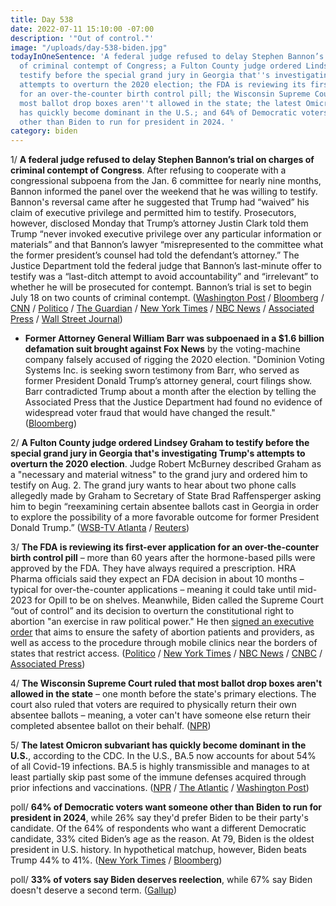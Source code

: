 ```yaml
---
title: Day 538
date: 2022-07-11 15:10:00 -07:00
description: '"Out of control."'
image: "/uploads/day-538-biden.jpg"
todayInOneSentence: 'A federal judge refused to delay Stephen Bannon’s trial on charges
  of criminal contempt of Congress; a Fulton County judge ordered Lindsey Graham to
  testify before the special grand jury in Georgia that''s investigating Trump''s
  attempts to overturn the 2020 election; the FDA is reviewing its first-ever application
  for an over-the-counter birth control pill; the Wisconsin Supreme Court ruled that
  most ballot drop boxes aren''t allowed in the state; the latest Omicron subvariant
  has quickly become dominant in the U.S.; and 64% of Democratic voters want someone
  other than Biden to run for president in 2024. '
category: biden
---
```


1/ **A federal judge refused to delay Stephen Bannon’s trial on charges of criminal contempt of Congress**. After refusing to cooperate with a congressional subpoena from the Jan. 6 committee for nearly nine months, Bannon informed the panel over the weekend that he was willing to testify. Bannon's reversal came after he suggested that Trump had “waived” his claim of executive privilege and permitted him to testify. Prosecutors, however, disclosed Monday that Trump’s attorney Justin Clark told them Trump “never invoked executive privilege over any particular information or materials” and that Bannon’s lawyer “misrepresented to the committee what the former president’s counsel had told the defendant’s attorney.” The Justice Department told the federal judge that Bannon’s last-minute offer to testify was a “last-ditch attempt to avoid accountability” and “irrelevant” to whether he will be prosecuted for contempt. Bannon’s trial is set to begin July 18 on two counts of criminal contempt. ([Washington Post](https://www.washingtonpost.com/dc-md-va/2022/07/11/bannon-trial-hearing/) / [Bloomberg](https://www.bloomberg.com/news/articles/2022-07-11/bannon-fails-to-push-back-criminal-contempt-trial-over-hearings?srnd=politics-vp&sref=MIBMEEoj) / [CNN](https://www.cnn.com/2022/07/11/politics/steve-bannon-donald-trump-executive-privilege/index.html) / [Politico](https://www.politico.com/news/2022/07/11/trump-attorney-justin-clark-fbi-00045073) / [The Guardian](https://www.theguardian.com/us-news/2022/jul/10/steve-bannon-discussions-january-6-committee-capitol-attack) / [New York Times](https://www.nytimes.com/2022/07/10/us/politics/bannon-jan-6-trump.html) / [NBC News](https://www.nbcnews.com/politics/justice-department/steve-bannons-eleventh-hour-reversal-jan-6-testimony-stunt-doj-says-rcna37585) / [Associated Press](https://apnews.com/article/capitol-siege-steve-bannon-donald-trump-congress-government-and-politics-d7f38a2e00b2947c4f553ef81d78790a) / [Wall Street Journal](https://www.wsj.com/articles/prosecutors-say-steve-bannon-should-still-face-trial-11657544368?mod=politics_lead_pos1))

* **Former Attorney General William Barr was subpoenaed in a $1.6 billion defamation suit brought against Fox News** by the voting-machine company falsely accused of rigging the 2020 election. "Dominion Voting Systems Inc. is seeking sworn testimony from Barr, who served as former President Donald Trump’s attorney general, court filings show. Barr contradicted Trump about a month after the election by telling the Associated Press that the Justice Department had found no evidence of widespread voter fraud that would have changed the result." ([Bloomberg](https://www.bloomberg.com/news/articles/2022-07-11/barr-subpoenaed-in-dominion-s-1-6-billion-suit-against-fox-news?srnd=premium&sref=MIBMEEoj))

2/ **A Fulton County judge ordered Lindsey Graham to testify before the special grand jury in Georgia that's investigating Trump's attempts to overturn the 2020 election**. Judge Robert McBurney described Graham as a "necessary and material witness" to the grand jury and ordered him to testify on Aug. 2. The grand jury wants to hear about two phone calls allegedly made by Graham to Secretary of State Brad Raffensperger asking him to begin “reexamining certain absentee ballots cast in Georgia in order to explore the possibility of a more favorable outcome for former President Donald Trump.” ([WSB-TV Atlanta](https://www.wsbtv.com/news/local/atlanta/sen-lindsey-graham-ordered-testify-front-special-grand-jury-trump-election-probe/CWFIZ4EZLFBY3L3MEMJPA6TVL4/?taid=62cc7354223285000125f000) / [Reuters](https://www.reuters.com/legal/litigation/senator-graham-ordered-testify-front-grand-jury-trump-election-probe-2022-07-11/))

3/ **The FDA is reviewing its first-ever application for an over-the-counter birth control pill** – more than 60 years after the hormone-based pills were approved by the FDA. They have always required a prescription. HRA Pharma officials said they expect an FDA decision in about 10 months – typical for over-the-counter applications – meaning it could take until mid-2023 for Opill to be on shelves. Meanwhile, Biden called the Supreme Court “out of control” and its decision to overturn the constitutional right to abortion "an exercise in raw political power." He then [signed an executive order](https://www.nytimes.com/2022/07/08/us/politics/biden-abortion-executive-order.html) that aims to ensure the safety of abortion patients and providers, as well as access to the procedure through mobile clinics near the borders of states that restrict access. ([Politico](https://www.politico.com/news/2022/07/11/fda-weighs-first-ever-application-for-over-the-counter-birth-control-pills-in-the-wake-of-roes-fall-00044819) / [New York Times](https://www.nytimes.com/2022/07/11/us/politics/fda-contraception-pill-hra-pharma.html) / [NBC News](https://www.nbcnews.com/politics/politics-news/-counter-birth-control-drugmaker-seeks-fda-approval-rcna37578) / [CNBC](https://www.cnbc.com/2022/07/08/biden-says-supreme-court-out-of-control-signs-abortion-executive-order.html) / [Associated Press](https://apnews.com/article/biden-abortion-health-emergency-access-states-497aca6c30c79dd32a34cb2dfc923b81))

4/ **The Wisconsin Supreme Court ruled that most ballot drop boxes aren't allowed in the state** – one month before the state's primary elections. The court also ruled that voters are required to physically return their own absentee ballots – meaning, a voter can't have someone else return their completed absentee ballot on their behalf. ([NPR](https://www.npr.org/2022/07/08/1100696685/wisconsin-supreme-court-ballot-drop-boxes-disability-assistance))

5/ **The latest Omicron subvariant has quickly become dominant in the U.S.**, according to the CDC. In the U.S., BA.5 now accounts for about 54% of all Covid-19 infections. BA.5 is highly transmissible and manages to at least partially skip past some of the immune defenses acquired through prior infections and vaccinations. ([NPR](https://www.npr.org/2022/07/11/1110804098/omicron-ba5-variant-covid-reinfections) / [The Atlantic](https://www.theatlantic.com/health/archive/2022/07/ba5-omicron-variant-covid-surge-immunity-reinfection/670485/?scrolla=5eb6d68b7fedc32c19ef33b4) / [Washington Post](https://www.washingtonpost.com/health/2022/07/10/omicron-variant-ba5-covid-reinfection/))

poll/ **64% of Democratic voters want someone other than Biden to run for president in 2024**, while 26% say they'd prefer Biden to be their party's candidate. Of the 64% of respondents who want a different Democratic candidate, 33% cited Biden’s age as the reason. At 79, Biden is the oldest president in U.S. history. In hypothetical matchup, however, Biden beats Trump 44% to 41%. ([New York Times](https://www.nytimes.com/2022/07/11/us/politics/biden-approval-polling-2024.html) / [Bloomberg](https://www.bloomberg.com/news/articles/2022-07-11/majority-of-democrats-want-biden-alternative-in-2024-poll-says?srnd=politics-vp&sref=MIBMEEoj))

poll/ **33% of voters say Biden deserves reelection**, while 67% say Biden doesn't deserve a second term. ([Gallup](https://news.gallup.com/poll/394685/voters-eagerness-reelect-incumbents-near-lows.aspx))
